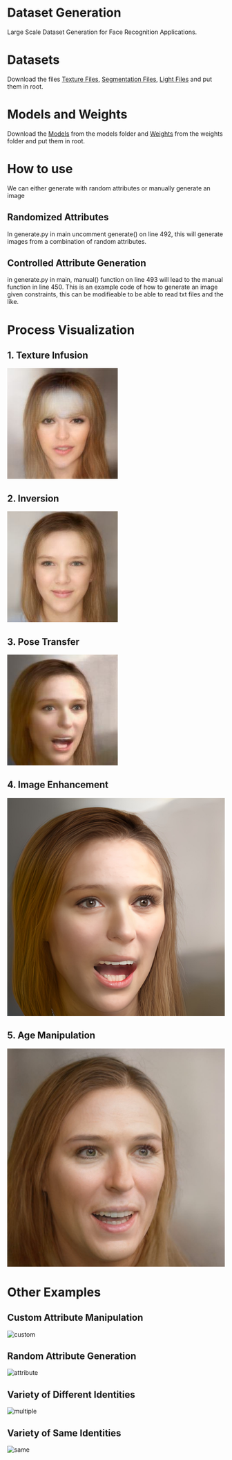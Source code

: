 # Dataset Generation
Large Scale Dataset Generation for Face Recognition Applications.

# Datasets
Download the files [Texture Files](), [Segmentation Files](), [Light Files]() and put them in root.

# Models and Weights
Download the [Models]() from the models folder and [Weights]() from the weights folder and put them in root.

# How to use
We can either generate with random attributes or manually generate an image

## Randomized Attributes
In generate.py in main uncomment generate() on line 492, this will generate images from a combination of random attributes.

## Controlled Attribute Generation
in generate.py in main, manual() function on line 493 will lead to the manual function in line 450. This is an example code of how to generate an image given constraints, this can be modifieable to be able to read txt files and the like.

# Process Visualization
## 1. Texture Infusion
![texture](/test/textured.jpg)

## 2. Inversion
![style](/test/style.jpg)

## 3. Pose Transfer
![pose](/test/pose.jpg)

## 4. Image Enhancement
![enhanced](/test/enhanced.jpg)

## 5. Age Manipulation
![age](/test/age.jpg)

# Other Examples
## Custom Attribute Manipulation
![custom](/test/customized.jpg)

## Random Attribute Generation
![attribute](/test/attributes.jpg)

## Variety of Different Identities
![multiple](/test/multiple.jpg)

## Variety of Same Identities
![same](/test/one.jpg)
